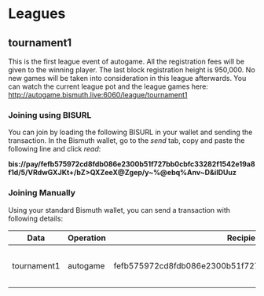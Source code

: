 # Leagues

## tournament1

This is the first league event of autogame. All the registration fees will be given to 
the winning player. The last block registration height is 950,000. No new games will 
be taken into consideration in this league afterwards. You can watch the current league 
pot and the league games here: http://autogame.bismuth.live:6060/league/tournament1


### Joining using BISURL
You can join by loading the following BISURL in your wallet and sending
the transaction. In the Bismuth wallet, go to the _send_ tab, copy and paste the following line and click _read_: 

**bis://pay/fefb575972cd8fdb086e2300b51f727bb0cbfc33282f1542e19a8f1d/5/VRdwGXJKt+/bZ>QXZeeX@Zgep/y~%@ebq%Anv~D&ilDUuz**

### Joining Manually

Using your standard Bismuth wallet, you can send a transaction with following details:

|Data|Operation|Recipient|Amount|Effect|
|-----------------------------|-----------------------------|-----------------------------|-----------------------------|-----------------------------|
|tournament1|autogame|fefb575972cd8fdb086e2300b51f727bb0cbfc33282f1542e19a8f1d|5|Starts a match in the tournament1 league.|
